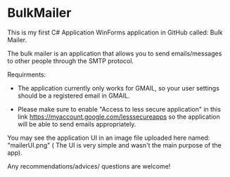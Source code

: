 # BulkMailer

This is my first C# Application WinForms application in GitHub called: Bulk Mailer.

The bulk mailer is an application that allows you to send emails/messages to 
other people through the SMTP protocol.

Requirments:

- The application currently only works for GMAIL, so your user settings should be
a registered email in GMAIL.

- Please make sure to enable "Access to less secure application" in this link https://myaccount.google.com/lesssecureapps 
so the application will be able to send emails appropriately.

You may see the application UI in an image file uploaded here named: "mailerUI.png" ( The UI is very
simple and wasn't the main purpose of the app).

Any recommendations/advices/ questions are welcome!
